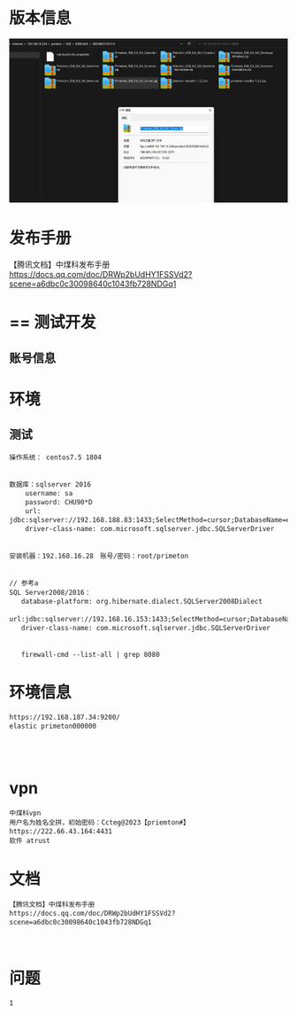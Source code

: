 # 版本信息

![image-20230625111043495](image-20230625111043495.png)



# 发布手册

【腾讯文档】中煤科发布手册
https://docs.qq.com/doc/DRWp2bUdHY1FSSVd2?scene=a6dbc0c30098640c1043fb728NDGq1





# == 测试开发

## 账号信息

# 环境

## 测试

```
操作系统： centos7.5 1804


数据库：sqlserver 2016   
    username: sa
    password: CHU90*D 
	url: jdbc:sqlserver://192.168.188.83:1433;SelectMethod=cursor;DatabaseName=esb86
	driver-class-name: com.microsoft.sqlserver.jdbc.SQLServerDriver


安装机器：192.168.16.28　账号/密码：root/primeton


// 参考a
SQL Server2008/2016：
   database-platform: org.hibernate.dialect.SQLServer2008Dialect
   url:jdbc:sqlserver://192.168.16.153:1433;SelectMethod=cursor;DatabaseName=esb86
   driver-class-name: com.microsoft.sqlserver.jdbc.SQLServerDriver
   
   
   firewall-cmd --list-all | grep 8080
```

# 环境信息

```
https://192.168.187.34:9200/
elastic primeton000000




```

# vpn

```
中煤科vpn
用户名为姓名全拼，初始密码：Ccteg@2023【priemton#】
https://222.66.43.164:4431
软件 atrust
```



# 文档

```
【腾讯文档】中煤科发布手册
https://docs.qq.com/doc/DRWp2bUdHY1FSSVd2?scene=a6dbc0c30098640c1043fb728NDGq1



```



# 问题

```
1
```

